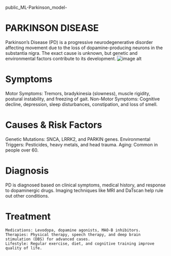 public_ML-Parkinson_model-
# PARKINSON DISEASE 
Parkinson’s Disease (PD) is a progressive neurodegenerative disorder affecting movement due to the loss of dopamine-producing neurons in the substantia nigra. The exact cause is unknown, but genetic and environmental factors contribute to its development.
![image alt](https://github.com/AManan651/public_ML-Parkinson_model-/blob/main/parkinson-disease-symptoms-infographic_1308-48394.jpg?raw=true)

# Symptoms
Motor Symptoms: Tremors, bradykinesia (slowness), muscle rigidity, postural instability, and freezing of gait.
Non-Motor Symptoms: Cognitive decline, depression, sleep disturbances, constipation, and loss of smell.

# Causes & Risk Factors
Genetic Mutations: SNCA, LRRK2, and PARKIN genes.
Environmental Triggers: Pesticides, heavy metals, and head trauma.
Aging: Common in people over 60.

# Diagnosis
PD is diagnosed based on clinical symptoms, medical history, and response to dopaminergic drugs. Imaging techniques like MRI and DaTscan help rule out other conditions.

# Treatment
    Medications: Levodopa, dopamine agonists, MAO-B inhibitors.
    Therapies: Physical therapy, speech therapy, and deep brain stimulation (DBS) for advanced cases.
    Lifestyle: Regular exercise, diet, and cognitive training improve quality of life.    
    
